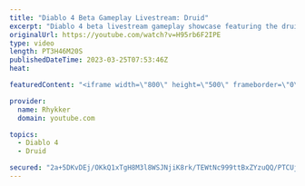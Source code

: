 ```yaml
---
title: "Diablo 4 Beta Gameplay Livestream: Druid"
excerpt: "Diablo 4 beta livestream gameplay showcase featuring the druid. End-game not included in beta. Diablo 4 release date is June 6."
originalUrl: https://youtube.com/watch?v=H95rb6F2IPE
type: video
length: PT3H46M20S
publishedDateTime: 2023-03-25T07:53:46Z
heat: 

featuredContent: "<iframe width=\"800\" height=\"500\" frameborder=\"0\" src=\"https://www.youtube.com/embed/H95rb6F2IPE\" allow=\"accelerometer; autoplay; encrypted-media; gyroscope; picture-in-picture\" allowfullscreen></iframe>"

provider:
  name: Rhykker
  domain: youtube.com

topics:
  - Diablo 4
  - Druid

secured: "2a+5DKvDEj/OKkQ1xTgH8M3l8WSJNjiK8rk/TEWtNc999ttBxZYzuQQ/PTCUjTFcg6BNTZuetwskI4/BGsY/gFm/1skVZvxdgqdNvjl75wXfx5UZdRcMTHNO+NREkn3HFYTmpVwAWSGzqtJZBxeIxbhuiWw0t8tFlz+CCIJHKkjEjUnY7+MsFGovhY0SMkmf9gOvEEDJUWCJCIjO6FtoezClc710ZYVfRHUyDX8zd19+nZiO2NqmGLvEzwqu9tMXE96v/JAxrcBxgr9zYCAK4Ae+Y10j2S+BrR+uGPccqAiCycAOjFEMZD5X4zC0MfOXLX2lpy8xyF/LPMOaZ24yq4bi1OzCIrw/WOH04QiXSgBU9jmqIV1xkpWdiogWHV8G2a95+9HxIqw0aUl24qh6w5ZnskWrzHKE8U25/2nLf1jy/betW2TVuB29bQ4RA1Jk;1QnvgWE/XXkk4sM+KvsD3Q=="
---
```


